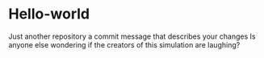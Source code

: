 # Hello-world
Just another repository
a commit message that describes your changes
Is anyone else wondering if the creators of this simulation are laughing?
